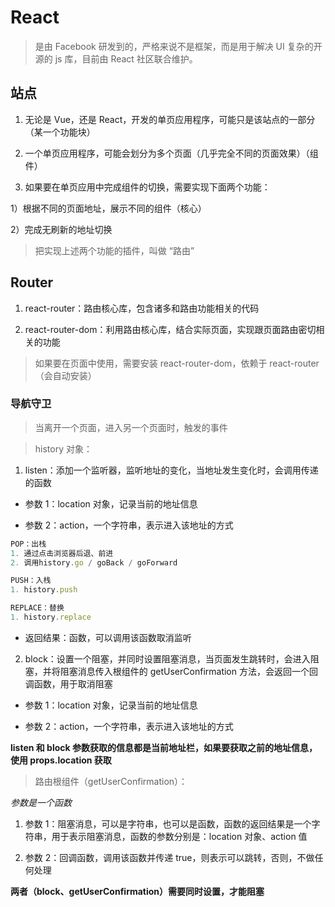 # React

> 是由 Facebook 研发到的，严格来说不是框架，而是用于解决 UI 复杂的开源的 js 库，目前由 React 社区联合维护。

## 站点

1. 无论是 Vue，还是 React，开发的单页应用程序，可能只是该站点的一部分（某一个功能块）

2. 一个单页应用程序，可能会划分为多个页面（几乎完全不同的页面效果）（组件）

3. 如果要在单页应用中完成组件的切换，需要实现下面两个功能：

1）根据不同的页面地址，展示不同的组件（核心）

2）完成无刷新的地址切换

> 把实现上述两个功能的插件，叫做 “路由”

## Router

1. react-router：路由核心库，包含诸多和路由功能相关的代码

2. react-router-dom：利用路由核心库，结合实际页面，实现跟页面路由密切相关的功能

> 如果要在页面中使用，需要安装 react-router-dom，依赖于 react-router（会自动安装）

### 导航守卫

> 当离开一个页面，进入另一个页面时，触发的事件

> history 对象：

1. listen：添加一个监听器，监听地址的变化，当地址发生变化时，会调用传递的函数

- 参数 1：location 对象，记录当前的地址信息

- 参数 2：action，一个字符串，表示进入该地址的方式

```js
POP：出栈
1. 通过点击浏览器后退、前进
2. 调用history.go / goBack / goForward

PUSH：入栈
1. history.push

REPLACE：替换
1. history.replace
```

- 返回结果：函数，可以调用该函数取消监听

2. block：设置一个阻塞，并同时设置阻塞消息，当页面发生跳转时，会进入阻塞，并将阻塞消息传入根组件的 getUserConfirmation 方法，会返回一个回调函数，用于取消阻塞

- 参数 1：location 对象，记录当前的地址信息

- 参数 2：action，一个字符串，表示进入该地址的方式

**listen 和 block 参数获取的信息都是当前地址栏，如果要获取之前的地址信息，使用 props.location 获取**

> 路由根组件（getUserConfirmation）：

_参数是一个函数_

1. 参数 1：阻塞消息，可以是字符串，也可以是函数，函数的返回结果是一个字符串，用于表示阻塞消息，函数的参数分别是：location 对象、action 值

2. 参数 2：回调函数，调用该函数并传递 true，则表示可以跳转，否则，不做任何处理

**两者（block、getUserConfirmation）需要同时设置，才能阻塞**
